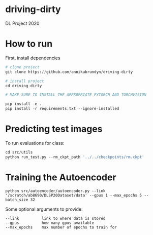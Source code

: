 # driving-dirty
DL Project 2020

# How to run
First, install dependencies

```python
# clone project   
git clone https://github.com/annikabrundyn/driving-dirty

# install project   
cd driving-dirty

# MAKE SURE TO INSTALL THE APPROPRIATE PYTORCH AND TORCHVISION

pip install -e .   
pip install -r requirements.txt --ignore-installed
```

# Predicting test images
To run evaluations for class:

```python
cd src/utils
python run_test.py --rm_ckpt_path '../../checkpoints/rm.ckpt'
```


# Training the Autoencoder

```
python src/autoencoder/autoencoder.py --link '/scratch/ab8690/DLSP20Dataset/data' --gpus 1 --max_epochs 5 --batch_size 32
```

Some optional arguments to provide:
```
--link          link to where data is stored
--gpus          how many gpus available
--max_epochs    max number of epochs to train for
```
